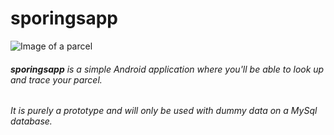 # sporingsapp

![Image of a parcel](http://www.catfordcouriers.co.uk/images/worldwide-delivery.jpg)

###### **sporingsapp** is a simple Android application where you'll be able to look up and trace your parcel.
###### It is purely a prototype and will only be used with dummy data on a MySql database.

